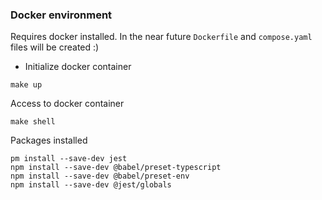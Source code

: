 ### Docker environment

Requires docker installed. In the near future `Dockerfile` and `compose.yaml` files will be created :)

- Initialize docker container
```
make up
```

Access to docker container
```
make shell
```

Packages installed
```
pm install --save-dev jest
npm install --save-dev @babel/preset-typescript
npm install --save-dev @babel/preset-env
npm install --save-dev @jest/globals
```